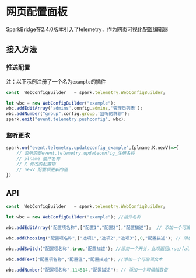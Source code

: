 # 网页配置面板

SparkBridge在2.4.0版本引入了telemetry，作为网页可视化配置编辑器

## 接入方法


### 推送配置

注：以下示例注册了一个名为`example`的插件
``` js
const  WebConfigBuilder   = spark.telemetry.WebConfigBuilder;

let wbc = new WebConfigBuilder("example");
wbc.addEditArray('admins',config.admins,'管理员列表');
wbc.addNumber("group",config.group,'监听的群聊');
spark.emit("event.telemetry.pushconfig", wbc);

```

### 监听更改
``` js
spark.on("event.telemetry.updateconfig_example",(plname,K,newV)=>{
    // 监听的是event.telemetry.updateconfig_注册名称
    // plname 插件名称 
    // K 修改的配置项
    // newV 配置项更新的值
})
```

## API

``` js
const  WebConfigBuilder   = spark.telemetry.WebConfigBuilder;

let wbc = new WebConfigBuilder("example"); //插件名称

wbc.addEditArray("配置项名称",["配置1","配置2"],"配置描述");  // 添加一个可编辑数组

wbc.addChoosing("配置项名称",["选项1","选项2","选项3"],0,"配置描述"); // 添加一个可选择数组，第三个参数为当前所选

wbc.addSwitch("配置项名称",true,"配置描述"); //添加一个开关，此项返回true/false

wbc.addText("配置项名称","配置值","配置描述"); //添加一个可编辑文本

wbc.addNumber("配置项名称",114514,"配置描述"); // 添加一个可编辑数值
```